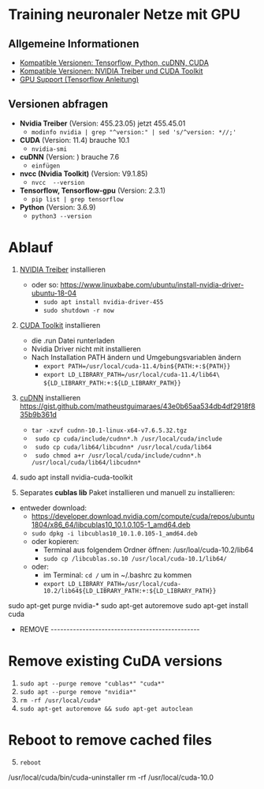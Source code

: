 # Training neuronaler Netze mit GPU

## Allgemeine Informationen
- [Kompatible Versionen: Tensorflow, Python, cuDNN, CUDA](https://www.tensorflow.org/install/source#tested_build_configurations)
- [Kompatible Versionen: NVIDIA Treiber und CUDA Toolkit](https://docs.nvidia.com/cuda/cuda-toolkit-release-notes/index.html)
- [GPU Support (Tensorflow Anleitung)](https://www.tensorflow.org/install/gpu)

## Versionen abfragen
- **Nvidia Treiber** (Version: 455.23.05) jetzt 455.45.01
  - ```modinfo nvidia | grep "^version:" | sed 's/^version: *//;' ```
- **CUDA** (Version: 11.4) brauche 10.1
  - ```nvidia-smi```  
- **cuDNN** (Version: ) brauche 7.6
  - ```einfügen```
- **nvcc (Nvidia Toolkit)** (Version: V9.1.85)
  -  ```nvcc  --version```
- **Tensorflow, Tensorflow-gpu** (Version: 2.3.1)
  - ```pip list | grep tensorflow```  
- **Python** (Version: 3.6.9)
  - ```python3 --version```




# Ablauf
1. [NVIDIA Treiber](https://www.nvidia.com/download/index.aspx?lang=en-us) installieren
    - oder so: https://www.linuxbabe.com/ubuntu/install-nvidia-driver-ubuntu-18-04
      - ```sudo apt install nvidia-driver-455```
      - ```sudo shutdown -r now```

3. [CUDA Toolkit](https://developer.nvidia.com/cuda-toolkit-archive) installieren
    - die .run Datei runterladen
    - Nvidia Driver nicht mit installieren
    - Nach Installation PATH ändern und Umgebungsvariablen ändern
      - ```export PATH=/usr/local/cuda-11.4/bin${PATH:+:${PATH}}```
      - ```export LD_LIBRARY_PATH=/usr/local/cuda-11.4/lib64\```  
          ```${LD_LIBRARY_PATH:+:${LD_LIBRARY_PATH}}```

4. [cuDNN](https://developer.nvidia.com/rdp/cudnn-archive) installieren https://gist.github.com/matheustguimaraes/43e0b65aa534db4df2918f835b9b361d
    - ```tar -xzvf cudnn-10.1-linux-x64-v7.6.5.32.tgz```
    - ``` sudo cp cuda/include/cudnn*.h /usr/local/cuda/include```
    - ``` sudo cp cuda/lib64/libcudnn* /usr/local/cuda/lib64```
    - ``` sudo chmod a+r /usr/local/cuda/include/cudnn*.h /usr/local/cuda/lib64/libcudnn*```
5. sudo apt install nvidia-cuda-toolkit
6. Separates **cublas lib** Paket installieren und manuell zu installieren:
  - entweder download:
      - https://developer.download.nvidia.com/compute/cuda/repos/ubuntu1804/x86_64/libcublas10_10.1.0.105-1_amd64.deb
      - ```sudo dpkg -i libcublas10_10.1.0.105-1_amd64.deb```
    - oder kopieren:
      - Terminal aus folgendem Ordner öffnen: /usr/loal/cuda-10.2/lib64
      - ```sudo cp /libcublas.so.10 /usr/local/cuda-10.1/lib64/```
    - oder:
      - im Terminal: ```cd /``` um in ~/.bashrc zu kommen
      - ```export LD_LIBRARY_PATH=/usr/local/cuda-10.2/lib64${LD_LIBRARY_PATH:+:${LD_LIBRARY_PATH}}```
 


sudo apt-get purge nvidia-*
sudo apt-get autoremove
sudo apt-get install cuda

- REMOVE -----------------------------------------------
# Remove existing CuDA versions
1. ```sudo apt --purge remove "cublas*" "cuda*"```
2. ```sudo apt --purge remove "nvidia*"```
3. ```rm -rf /usr/local/cuda*```
4. ```sudo apt-get autoremove && sudo apt-get autoclean```

# Reboot to remove cached files 
5. ```reboot```

/usr/local/cuda/bin/cuda-uninstaller
rm -rf /usr/local/cuda-10.0


